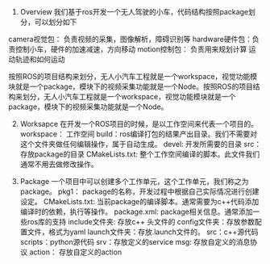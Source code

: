 1. Overview
我们基于ros开发一个无人驾驶的小车，代码结构按照package划分，可以划分如下

camera视觉包： 负责视频的采集，图像解析，障碍识别等
hardware硬件包：负责控制小车，硬件的加速减速，方向移动
motion控制包： 负责用来规划计算 运动轨迹和如何运动

按照ROS的项目结构来划分，无人小汽车工程就是一个workspace，视觉功能模块就是一个package，模块下的视频采集功能就是一个Node。按照ROS的项目结构来划分，无人小汽车工程就是一个workspace，视觉功能模块就是一个package，模块下的视频采集功能就是一个Node。

2. Worksapce
在开发一个ROS项目的时候，是以工作空间来代表一个项目的。
workspace： 工作空间
build：ros编译打包的结果产出目录。我们不需要对这个文件夹做任何编辑操作，属于自动生成。
devel: 开发所需要的目录
src：存放package的目录
CMakeLists.txt: 整个工作空间编译的脚本。此文件我们通常不用去做修改操作。

3. Package
一个项目中可以创建多个工作单元，这个工作单元，我们称之为package。
pkg1： package的名称，开发过程中根据自己实际情况进行创建设定。
CMakeLists.txt: 当前package的编译脚本。通常需要为c++代码添加编译时的依赖，执行等操作。
package.xml: package相关信息。通常添加一些ros库的支持
include文件夹: 存放c++ 头文件的
config文件夹：存放参数配置文件，格式为yaml
launch文件夹：存放.launch文件的。
src：c++源代码
scripts：python源代码
srv：存放定义的service
msg: 存放自定义的消息协议
action： 存放自定义的action
